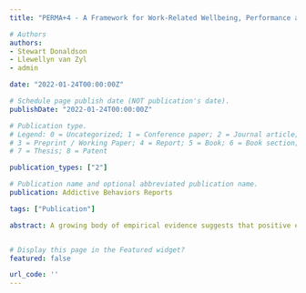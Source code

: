 ```yaml
---
title: "PERMA+4 - A Framework for Work-Related Wellbeing, Performance and Positive Organizational Psychology 2.0"

# Authors
authors:
- Stewart Donaldson
- Llewellyn van Zyl
- admin

date: "2022-01-24T00:00:00Z"

# Schedule page publish date (NOT publication's date).
publishDate: "2022-01-24T00:00:00Z"

# Publication type.
# Legend: 0 = Uncategorized; 1 = Conference paper; 2 = Journal article;
# 3 = Preprint / Working Paper; 4 = Report; 5 = Book; 6 = Book section;
# 7 = Thesis; 8 = Patent

publication_types: ["2"]

# Publication name and optional abbreviated publication name.
publication: Addictive Behaviors Reports

tags: ["Publication"]

abstract: A growing body of empirical evidence suggests that positive emotions, engagement, relationships, meaning, and accomplishments (PERMA) may be a robust framework for the measurement, management and development of wellbeing. While the original PERMA framework made great headway in the past decade, its empirical and theoretical limitations were recently identified and critiqued. In response, Seligman clarified the value of PERMA as a framework for and not a theory of wellbeing and called for further research to expand the construct. To expand the framework into organizational contexts, recent meta-analyses and systematic literature reviews showed that physical health, mindset, physical work environments and economic security could be seen as essential contextually relevant building blocks for work-related wellbeing and are therefore prime candidates to expand the PERMA framework for use within organizational contexts. Through expanding the original PERMA framework with these four factors, a new holistic approach to work-related wellbeing and work performance was born: the PERMA+4. As such, the purpose of this brief perspective paper is to provide a conceptual overview of PERMA+4 as holistic framework for work-related wellbeing and work performance which extends beyond the predominant componential thinking of the discipline. Specifically, we aim to do so by providing - (1) a brief historical overview of the development of PERMA as a theory for wellbeing, (2) a conceptual overview of PERMA+4 as a holistic framework for work-related wellbeing and work performance, (3) empirical evidence supporting the usefulness of PERMA+4, and (4) charting a course for the second wave of positive organizational psychological research.


# Display this page in the Featured widget?
featured: false

url_code: ''
---
```










